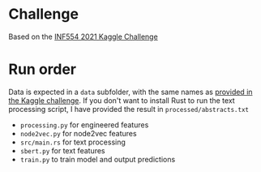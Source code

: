 # Challenge
Based on the [INF554 2021 Kaggle Challenge](https://www.kaggle.com/c/inf554-2021/)

# Run order
Data is expected in a `data` subfolder, with the same names as [provided in the Kaggle challenge](https://www.kaggle.com/c/inf554-2021/data).
If you don't want to install Rust to run the text processing script, I have provided the result in `processed/abstracts.txt`
- `processing.py` for engineered features
- `node2vec.py` for node2vec features
- `src/main.rs` for text processing
- `sbert.py` for text features
- `train.py` to train model and output predictions
